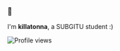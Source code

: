 ### 👋

I'm **killatonna**, a SUBGITU student :)

![Profile views](https://komarev.com/ghpvc/?username=killatonna&label=Profile%20views&color=0e75b6&style=for-the-badge&label=Profile+views&color=blue)

